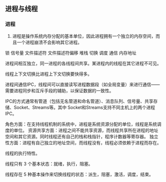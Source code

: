 ## 进程与线程

### 进程
1. 进程是操作系统内存分配的基本单位，因此进程拥有一个独立的内存空间，而且一个进程崩溃不会影响其它进程。




锁 信号量 文件描述符 文件描述符偏移 堆栈  切换  调度 通信  内存地址

进程间相互独立，同一进程的各线程间共享。某进程内的线程在其它进程不可见。

线程上下文切换比进程上下文切换要快得多。

进程间通信IPC，线程间可以直接读写进程数据段（如全局变量）来进行通信——需要进程同步和互斥手段的辅助，以保证数据的一致性。

IPC的方式通常有管道（包括无名管道和命名管道）、消息队列、信号量、共享存储、Socket、Streams等。其中 Socket和Streams支持不同主机上的两个进程IPC。

角色方面：在支持线程机制的系统中，进程是系统资源分配的单位，线程是系统调度的单位。
资源共享方面：进程之间不能共享资源，而线程共享所在进程的地址空间和其它资源。同时线程还有自己的栈和栈指针，程序计数器等寄存器。
独立性方面：进程有自己独立的地址空间，而线程没有，线程必须依赖于进程而存在。

线程的执行特性。

线程只有 3 个基本状态：就绪，执行，阻塞。

线程存在 5 种基本操作来切换线程的状态：派生，阻塞，激活，调度，结束。


